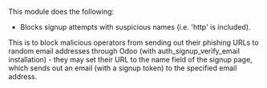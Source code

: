 This module does the following:

- Blocks signup attempts with suspicious names (i.e. 'http' is
  included).

This is to block malicious operators from sending out their phishing
URLs to random email addresses through Odoo (with
auth_signup_verify_email installation) - they may set their URL to the
name field of the signup page, which sends out an email (with a signup
token) to the specified email address.
